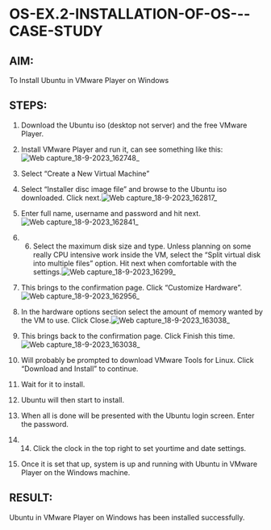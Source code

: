 # OS-EX.2-INSTALLATION-OF-OS---CASE-STUDY

## AIM:
To Install Ubuntu in VMware Player on Windows

## STEPS:
1. Download the Ubuntu iso (desktop not server) and the free VMware Player.
2. Install VMware Player and run it, can see something like this:![Web capture_18-9-2023_162748_](https://github.com/MaheshS03/OS-EX.2-INSTALLATION-OF-OS---CASE-STUDY/assets/128498431/b2a403c6-169e-40ba-a01b-a680abda07d6)

3. Select “Create a New Virtual Machine”
4. Select “Installer disc image file” and browse to the Ubuntu iso downloaded.
Click next.![Web capture_18-9-2023_162817_](https://github.com/MaheshS03/OS-EX.2-INSTALLATION-OF-OS---CASE-STUDY/assets/128498431/4454a923-efdb-4c47-892f-3779799d6bd9)

5. Enter full name, username and password and hit next.![Web capture_18-9-2023_162841_](https://github.com/MaheshS03/OS-EX.2-INSTALLATION-OF-OS---CASE-STUDY/assets/128498431/525cf2d6-2fe1-49e1-a487-4eb4c6170e44)

6. 6. Select the maximum disk size and type. Unless planning on some really CPU intensive work inside the VM, select the “Split virtual disk into multiple files” option. Hit next when comfortable with the settings.![Web capture_18-9-2023_16299_](https://github.com/MaheshS03/OS-EX.2-INSTALLATION-OF-OS---CASE-STUDY/assets/128498431/ae25b876-d387-44bc-8aba-7fcbab1f6496)

7. This brings to the confirmation page. Click “Customize Hardware”.![Web capture_18-9-2023_162956_](https://github.com/MaheshS03/OS-EX.2-INSTALLATION-OF-OS---CASE-STUDY/assets/128498431/7e47aef9-d1e2-4512-9c9c-132f854e730e)

8. In the hardware options section select the amount of memory wanted by the VM to use. Click Close.![Web capture_18-9-2023_163038_](https://github.com/MaheshS03/OS-EX.2-INSTALLATION-OF-OS---CASE-STUDY/assets/128498431/6ff0c96f-c5e5-4559-a584-967d1a3149c4)

9. This brings back to the confirmation page. Click Finish this time.![Web capture_18-9-2023_163038_](https://github.com/MaheshS03/OS-EX.2-INSTALLATION-OF-OS---CASE-STUDY/assets/128498431/fe1daf41-e53c-4ccb-9282-b6d67af34a32)

10. Will probably be prompted to download VMware Tools for Linux. Click “Download and
Install” to continue.
11. Wait for it to install.
12. Ubuntu will then start to install.
13. When all is done will be presented with the Ubuntu login screen. Enter the password.
14. 14. Click the clock in the top right to set yourtime and date settings.
15. Once it is set that up, system is up and running with Ubuntu in VMware Player on
the Windows machine.

## RESULT:
Ubuntu in VMware Player on Windows has been installed successfully.

